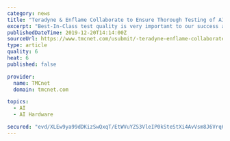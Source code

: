 ```yaml
---
category: news
title: "Teradyne & Enflame Collaborate to Ensure Thorough Testing of AI Devices for Data Center Training"
excerpt: "Best-In-Class test quality is very important to our success and we are pleased with the powerful test solution Teradyne provides.” “The market for AI chips is very competitive and time sensitive,” said Regan Mills, Vice President of SOC Marketing at Teradyne. “The design complexity and device power requirements make device bring-up and ..."
publishedDateTime: 2019-12-20T14:14:00Z
sourceUrl: https://www.tmcnet.com/usubmit/-teradyne-enflame-collaborate-ensure-thorough-testing-ai-devices-/2019/12/20/9073239.htm
type: article
quality: 6
heat: 6
published: false

provider:
  name: TMCnet
  domain: tmcnet.com

topics:
  - AI
  - AI Hardware

secured: "evd/XLEw9ya99dDKizSwQxqT/EtWVuYZS3VleIP0kSteStXi4AvVsm8J6Vrq60PaEsQeFaNtt8V4FKNw3pBM2vUP40pJQgJkQsjSolDXTjawrylEAQ8RM4yH6qmlSRIFxVFnQ2K6d8T+JwGYCidnlKMiAc2xJ7tC2S+/yfZ5O+/WZdkzZB36uJzvWEWa/P7tVpuTSgNx4l3O1Zuc15J+ToUozaQpbwmm7a12a4OJN7PnZDjervlW1ZuLVlq+GYpsI/naKC73ssq5/OSoiCTcBQ==;eLNyjXVQRfkLrf3IATm+Wg=="
---
```


